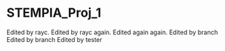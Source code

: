 # STEMPIA_Proj_1
Edited by rayc.
Edited by rayc again.
Edited again again.
Edited by branch
Edited by branch
Edited by tester